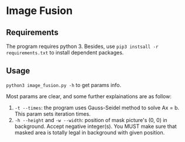 # Image Fusion

## Requirements

The program requires python 3. Besides, use `pip3 instsall -r requirements.txt` to install dependent packages.

## Usage

`python3 image_fusion.py -h` to get params info.

Most params are clear, and some further explainations are as follow:

1. `-t --times`: the program uses Gauss-Seidel method to solve Ax = b. This param sets iteration times.
2. `-h --height` and `-w --width`: position of mask picture's (0, 0) in background. Accept negative integer(s). You MUST make sure that masked area is totally legal in background with given position.
